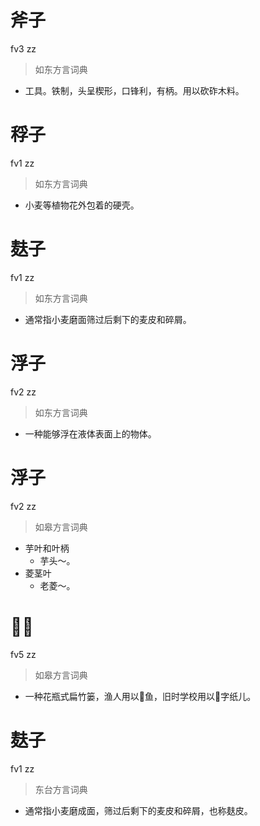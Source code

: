# 斧子
fv3 zz
> 如东方言词典
- 工具。铁制，头呈楔形，口锋利，有柄。用以砍砟木料。

# 稃子
fv1 zz
> 如东方言词典
- 小麦等植物花外包着的硬壳。

# 麸子
fv1 zz
> 如东方言词典
- 通常指小麦磨面筛过后剩下的麦皮和碎屑。

# 浮子
fv2 zz
> 如东方言词典
- 一种能够浮在液体表面上的物体。

# 浮子
fv2 zz
> 如皋方言词典
- 芋叶和叶柄
  - 芋头～。
- 菱茎叶
  - 老菱～。

# 𥲉子
fv5 zz
> 如皋方言词典
- 一种花瓶式扁竹篓，渔人用以𣥼鱼，旧时学校用以𣥼字纸儿。

# 麸子
fv1 zz
> 东台方言词典
- 通常指小麦磨成面，筛过后剩下的麦皮和碎屑，也称麸皮。
